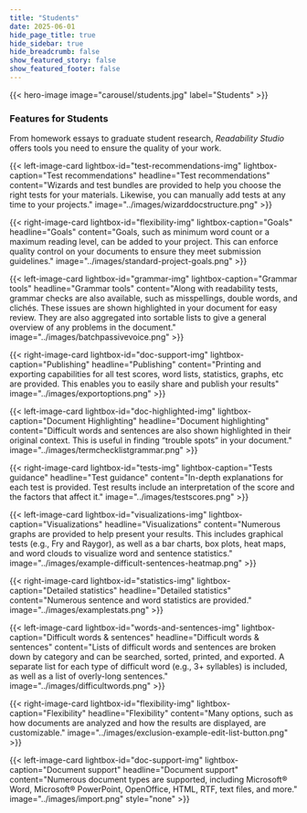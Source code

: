 ```yaml
---
title: "Students"
date: 2025-06-01
hide_page_title: true
hide_sidebar: true
hide_breadcrumb: false
show_featured_story: false
show_featured_footer: false
---
```


{{< hero-image image="carousel/students.jpg" label="Students" >}}

### Features for Students

From homework essays to graduate student research, *Readability Studio* offers tools you need to ensure the quality of your work.

{{< left-image-card
    lightbox-id="test-recommendations-img" lightbox-caption="Test recommendations"
    headline="Test recommendations" content="Wizards and test bundles are provided to help you choose the right tests for your materials. Likewise, you can manually add tests at any time to your projects."
    image="../images/wizarddocstructure.png" >}}

{{< right-image-card
    lightbox-id="flexibility-img" lightbox-caption="Goals"
    headline="Goals" content="Goals, such as minimum word count or a maximum reading level, can be added to your project. This can enforce quality control on your documents to ensure they meet submission guidelines."
    image="../images/standard-project-goals.png" >}}

{{< left-image-card
    lightbox-id="grammar-img" lightbox-caption="Grammar tools"
    headline="Grammar tools" content="Along with readability tests, grammar checks are also available, such as misspellings, double words, and clichés. These issues are shown highlighted in your document for easy review. They are also aggregated into sortable lists to give a general overview of any problems in the document."
    image="../images/batchpassivevoice.png" >}}

{{< right-image-card
    lightbox-id="doc-support-img" lightbox-caption="Publishing"
    headline="Publishing" content="Printing and exporting capabilities for all test scores, word lists, statistics, graphs, etc are provided. This enables you to easily share and publish your results"
    image="../images/exportoptions.png" >}}

{{< left-image-card
    lightbox-id="doc-highlighted-img" lightbox-caption="Document Highlighting"
    headline="Document highlighting" content="Difficult words and sentences are also shown highlighted in their original context. This is useful in finding “trouble spots” in your document."
    image="../images/termchecklistgrammar.png" >}}

{{< right-image-card
    lightbox-id="tests-img" lightbox-caption="Tests guidance"
    headline="Test guidance" content="In-depth explanations for each test is provided. Test results include an interpretation of the score and the factors that affect it."
    image="../images/testscores.png" >}}

{{< left-image-card
    lightbox-id="visualizations-img" lightbox-caption="Visualizations"
    headline="Visualizations" content="Numerous graphs are provided to help present your results. This includes graphical tests (e.g., Fry and Raygor), as well as a bar charts, box plots, heat maps, and word clouds to visualize word and sentence statistics."
    image="../images/example-difficult-sentences-heatmap.png" >}}

{{< right-image-card
    lightbox-id="statistics-img" lightbox-caption="Detailed statistics"
    headline="Detailed statistics" content="Numerous sentence and word statistics are provided."
    image="../images/examplestats.png" >}}

{{< left-image-card
    lightbox-id="words-and-sentences-img" lightbox-caption="Difficult words & sentences"
    headline="Difficult words & sentences" content="Lists of difficult words and sentences are broken down by category and can be searched, sorted, printed, and exported. A separate list for each type of difficult word (e.g., 3+ syllables) is included, as well as a list of overly-long sentences."
    image="../images/difficultwords.png" >}}

{{< right-image-card
    lightbox-id="flexibility-img" lightbox-caption="Flexibility"
    headline="Flexibility" content="Many options, such as how documents are analyzed and how the results are displayed, are customizable."
    image="../images/exclusion-example-edit-list-button.png" >}}

{{< left-image-card
    lightbox-id="doc-support-img" lightbox-caption="Document support"
    headline="Document support" content="Numerous document types are supported, including Microsoft&reg; Word, Microsoft&reg; PowerPoint, OpenOffice, HTML, RTF, text files, and more."
    image="../images/import.png"
    style="none" >}}
